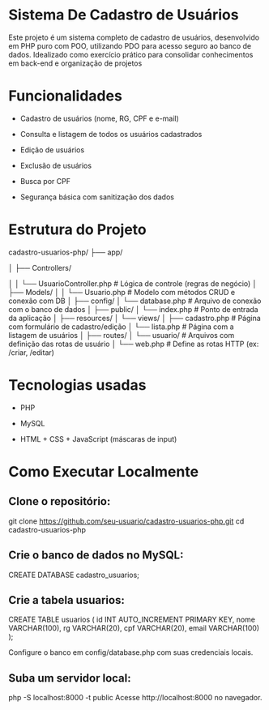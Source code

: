 # Sistema De Cadastro de Usuários
Este projeto é um sistema completo de cadastro de usuários, desenvolvido em PHP puro com POO, utilizando PDO para acesso seguro ao banco de dados. Idealizado como exercício prático para consolidar conhecimentos em back-end e organização de projetos
# Funcionalidades
- Cadastro de usuários (nome, RG, CPF e e-mail)

- Consulta e listagem de todos os usuários cadastrados

- Edição de usuários

- Exclusão de usuários

- Busca por CPF

- Segurança básica com sanitização dos dados
# Estrutura do Projeto
cadastro-usuarios-php/
├── app/

│   ├── Controllers/

│   │   └── UsuarioController.php      # Lógica de controle (regras de negócio)
│   ├── Models/
│   │   └── Usuario.php                # Modelo com métodos CRUD e conexão com DB
│
├── config/
│   └── database.php                   # Arquivo de conexão com o banco de dados
│
├── public/
│   └── index.php                      # Ponto de entrada da aplicação
│
├── resources/
│   └── views/
│       ├── cadastro.php               # Página com formulário de cadastro/edição
│       └── lista.php                  # Página com a listagem de usuários
│
├── routes/
│   └── usuario/                       # Arquivos com definição das rotas de usuário
│       └── web.php                    # Define as rotas HTTP (ex: /criar, /editar)

# Tecnologias usadas
- PHP

- MySQL

- HTML + CSS + JavaScript (máscaras de input)

# Como Executar Localmente
## Clone o repositório:

git clone https://github.com/seu-usuario/cadastro-usuarios-php.git
cd cadastro-usuarios-php

## Crie o banco de dados no MySQL:

CREATE DATABASE cadastro_usuarios;

## Crie a tabela usuarios:

CREATE TABLE usuarios (
  id INT AUTO_INCREMENT PRIMARY KEY,
  nome VARCHAR(100),
  rg VARCHAR(20),
  cpf VARCHAR(20),
  email VARCHAR(100)
);

Configure o banco em config/database.php com suas credenciais locais.

## Suba um servidor local:

php -S localhost:8000 -t public
Acesse http://localhost:8000 no navegador.

